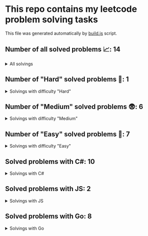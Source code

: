 # This repo contains my leetcode problem solving tasks

This file was generated automatically by [build.js](https://github.com/Vad1mAlekseev/LeetCode/blob/main/scripts/build.js) script.

## Number of all solved problems 📈: 14

<details>
<summary>All solvings</summary>

| #     | Problem            | Difficulty | Solvings                |
|:-----:|:------------------:|:----------:|:-----------------------:|
|1|[Intersection Of Two Arrays](https://leetcode.com/problems/intersection-of-two-arrays)|Easy|[Go (100%)](https://github.com/Vad1mAlekseev/LeetCode/blob/main/solvings/easy/intersection-of-two-arrays.go)|
|2|[Palindrome Number](https://leetcode.com/problems/palindrome-number)|Easy|[C#](https://github.com/Vad1mAlekseev/LeetCode/blob/main/solvings/easy/palindrome-number.cs)|
|3|[Reverse Integer](https://leetcode.com/problems/reverse-integer)|Easy|[C#](https://github.com/Vad1mAlekseev/LeetCode/blob/main/solvings/easy/reverse-integer.cs)|
|4|[Running Sum Of 1d Array](https://leetcode.com/problems/running-sum-of-1d-array)|Easy|[C#](https://github.com/Vad1mAlekseev/LeetCode/blob/main/solvings/easy/running-sum-of-1d-array.cs), [JS](https://github.com/Vad1mAlekseev/LeetCode/blob/main/solvings/easy/running-sum-of-1d-array.js)|
|5|[Shuffle The Array](https://leetcode.com/problems/shuffle-the-array)|Easy|[JS](https://github.com/Vad1mAlekseev/LeetCode/blob/main/solvings/easy/shuffle-the-array.js)|
|6|[Two Sum](https://leetcode.com/problems/two-sum)|Easy|[C#](https://github.com/Vad1mAlekseev/LeetCode/blob/main/solvings/easy/two-sum.cs)|
|7|[Valid Parentheses](https://leetcode.com/problems/valid-parentheses)|Easy|[C#](https://github.com/Vad1mAlekseev/LeetCode/blob/main/solvings/easy/valid-parentheses.cs), [Go](https://github.com/Vad1mAlekseev/LeetCode/blob/main/solvings/easy/valid-parentheses.go)|
|8|[Median Of Two Sorted Arrays](https://leetcode.com/problems/median-of-two-sorted-arrays)|Hard|[C#](https://github.com/Vad1mAlekseev/LeetCode/blob/main/solvings/hard/median-of-two-sorted-arrays.cs), [Go (98%)](https://github.com/Vad1mAlekseev/LeetCode/blob/main/solvings/hard/median-of-two-sorted-arrays.go)|
|9|[Add Two Numbers](https://leetcode.com/problems/add-two-numbers)|Medium|[C#](https://github.com/Vad1mAlekseev/LeetCode/blob/main/solvings/medium/add-two-numbers.cs), [Go](https://github.com/Vad1mAlekseev/LeetCode/blob/main/solvings/medium/add-two-numbers.go)|
|10|[Encode And Decode Tinyurl](https://leetcode.com/problems/encode-and-decode-tinyurl)|Medium|[C#](https://github.com/Vad1mAlekseev/LeetCode/blob/main/solvings/medium/encode-and-decode-tinyurl.cs), [Go (100%)](https://github.com/Vad1mAlekseev/LeetCode/blob/main/solvings/medium/encode-and-decode-tinyurl.go)|
|11|[Longest Substring Without Repeating Characters](https://leetcode.com/problems/longest-substring-without-repeating-characters)|Medium|[C#](https://github.com/Vad1mAlekseev/LeetCode/blob/main/solvings/medium/longest-substring-without-repeating-characters.cs), [Go (90%)](https://github.com/Vad1mAlekseev/LeetCode/blob/main/solvings/medium/longest-substring-without-repeating-characters.go)|
|12|[Queries On A Permutation With Key](https://leetcode.com/problems/queries-on-a-permutation-with-key)|Medium|[Go (100%)](https://github.com/Vad1mAlekseev/LeetCode/blob/main/solvings/medium/queries-on-a-permutation-with-key.go)|
|13|[Sort The Matrix Diagonally](https://leetcode.com/problems/sort-the-matrix-diagonally)|Medium|[Go](https://github.com/Vad1mAlekseev/LeetCode/blob/main/solvings/medium/sort-the-matrix-diagonally.go)|
|14|[String To Integer Atoi](https://leetcode.com/problems/string-to-integer-atoi)|Medium|[C# (99.91%)](https://github.com/Vad1mAlekseev/LeetCode/blob/main/solvings/medium/string-to-integer-atoi.cs)|

</details>


## Number of "Hard" solved problems 🤯: 1

<details>
<summary>Solvings with difficulty "Hard"</summary>

| #     | Problem            | Difficulty | Solvings                |
|:-----:|:------------------:|:----------:|:-----------------------:|
|1|[Median Of Two Sorted Arrays](https://leetcode.com/problems/median-of-two-sorted-arrays)|Hard|[C#](https://github.com/Vad1mAlekseev/LeetCode/blob/main/solvings/hard/median-of-two-sorted-arrays.cs), [Go (98%)](https://github.com/Vad1mAlekseev/LeetCode/blob/main/solvings/hard/median-of-two-sorted-arrays.go)|

</details>


## Number of "Medium" solved problems 😨: 6

<details>
<summary>Solvings with difficulty "Medium"</summary>

| #     | Problem            | Difficulty | Solvings                |
|:-----:|:------------------:|:----------:|:-----------------------:|
|1|[Add Two Numbers](https://leetcode.com/problems/add-two-numbers)|Medium|[C#](https://github.com/Vad1mAlekseev/LeetCode/blob/main/solvings/medium/add-two-numbers.cs), [Go](https://github.com/Vad1mAlekseev/LeetCode/blob/main/solvings/medium/add-two-numbers.go)|
|2|[Encode And Decode Tinyurl](https://leetcode.com/problems/encode-and-decode-tinyurl)|Medium|[C#](https://github.com/Vad1mAlekseev/LeetCode/blob/main/solvings/medium/encode-and-decode-tinyurl.cs), [Go (100%)](https://github.com/Vad1mAlekseev/LeetCode/blob/main/solvings/medium/encode-and-decode-tinyurl.go)|
|3|[Longest Substring Without Repeating Characters](https://leetcode.com/problems/longest-substring-without-repeating-characters)|Medium|[C#](https://github.com/Vad1mAlekseev/LeetCode/blob/main/solvings/medium/longest-substring-without-repeating-characters.cs), [Go (90%)](https://github.com/Vad1mAlekseev/LeetCode/blob/main/solvings/medium/longest-substring-without-repeating-characters.go)|
|4|[Queries On A Permutation With Key](https://leetcode.com/problems/queries-on-a-permutation-with-key)|Medium|[Go (100%)](https://github.com/Vad1mAlekseev/LeetCode/blob/main/solvings/medium/queries-on-a-permutation-with-key.go)|
|5|[Sort The Matrix Diagonally](https://leetcode.com/problems/sort-the-matrix-diagonally)|Medium|[Go](https://github.com/Vad1mAlekseev/LeetCode/blob/main/solvings/medium/sort-the-matrix-diagonally.go)|
|6|[String To Integer Atoi](https://leetcode.com/problems/string-to-integer-atoi)|Medium|[C# (99.91%)](https://github.com/Vad1mAlekseev/LeetCode/blob/main/solvings/medium/string-to-integer-atoi.cs)|

</details>


## Number of "Easy" solved problems 🥱: 7

<details>
<summary>Solvings with difficulty "Easy"</summary>

| #     | Problem            | Difficulty | Solvings                |
|:-----:|:------------------:|:----------:|:-----------------------:|
|1|[Intersection Of Two Arrays](https://leetcode.com/problems/intersection-of-two-arrays)|Easy|[Go (100%)](https://github.com/Vad1mAlekseev/LeetCode/blob/main/solvings/easy/intersection-of-two-arrays.go)|
|2|[Palindrome Number](https://leetcode.com/problems/palindrome-number)|Easy|[C#](https://github.com/Vad1mAlekseev/LeetCode/blob/main/solvings/easy/palindrome-number.cs)|
|3|[Reverse Integer](https://leetcode.com/problems/reverse-integer)|Easy|[C#](https://github.com/Vad1mAlekseev/LeetCode/blob/main/solvings/easy/reverse-integer.cs)|
|4|[Running Sum Of 1d Array](https://leetcode.com/problems/running-sum-of-1d-array)|Easy|[C#](https://github.com/Vad1mAlekseev/LeetCode/blob/main/solvings/easy/running-sum-of-1d-array.cs), [JS](https://github.com/Vad1mAlekseev/LeetCode/blob/main/solvings/easy/running-sum-of-1d-array.js)|
|5|[Shuffle The Array](https://leetcode.com/problems/shuffle-the-array)|Easy|[JS](https://github.com/Vad1mAlekseev/LeetCode/blob/main/solvings/easy/shuffle-the-array.js)|
|6|[Two Sum](https://leetcode.com/problems/two-sum)|Easy|[C#](https://github.com/Vad1mAlekseev/LeetCode/blob/main/solvings/easy/two-sum.cs)|
|7|[Valid Parentheses](https://leetcode.com/problems/valid-parentheses)|Easy|[C#](https://github.com/Vad1mAlekseev/LeetCode/blob/main/solvings/easy/valid-parentheses.cs), [Go](https://github.com/Vad1mAlekseev/LeetCode/blob/main/solvings/easy/valid-parentheses.go)|

</details>


## Solved problems with C#: 10
  
<details>
<summary>Solvings with C#</summary>

| #     | Problem            | Difficulty | Solvings                |
|:-----:|:------------------:|:----------:|:-----------------------:|
|1|[Palindrome Number](https://leetcode.com/problems/palindrome-number)|Easy|[C#](https://github.com/Vad1mAlekseev/LeetCode/blob/main/solvings/easy/palindrome-number.cs)|
|2|[Reverse Integer](https://leetcode.com/problems/reverse-integer)|Easy|[C#](https://github.com/Vad1mAlekseev/LeetCode/blob/main/solvings/easy/reverse-integer.cs)|
|3|[Running Sum Of 1d Array](https://leetcode.com/problems/running-sum-of-1d-array)|Easy|[C#](https://github.com/Vad1mAlekseev/LeetCode/blob/main/solvings/easy/running-sum-of-1d-array.cs), [JS](https://github.com/Vad1mAlekseev/LeetCode/blob/main/solvings/easy/running-sum-of-1d-array.js)|
|4|[Two Sum](https://leetcode.com/problems/two-sum)|Easy|[C#](https://github.com/Vad1mAlekseev/LeetCode/blob/main/solvings/easy/two-sum.cs)|
|5|[Valid Parentheses](https://leetcode.com/problems/valid-parentheses)|Easy|[C#](https://github.com/Vad1mAlekseev/LeetCode/blob/main/solvings/easy/valid-parentheses.cs), [Go](https://github.com/Vad1mAlekseev/LeetCode/blob/main/solvings/easy/valid-parentheses.go)|
|6|[Median Of Two Sorted Arrays](https://leetcode.com/problems/median-of-two-sorted-arrays)|Hard|[C#](https://github.com/Vad1mAlekseev/LeetCode/blob/main/solvings/hard/median-of-two-sorted-arrays.cs), [Go (98%)](https://github.com/Vad1mAlekseev/LeetCode/blob/main/solvings/hard/median-of-two-sorted-arrays.go)|
|7|[Add Two Numbers](https://leetcode.com/problems/add-two-numbers)|Medium|[C#](https://github.com/Vad1mAlekseev/LeetCode/blob/main/solvings/medium/add-two-numbers.cs), [Go](https://github.com/Vad1mAlekseev/LeetCode/blob/main/solvings/medium/add-two-numbers.go)|
|8|[Encode And Decode Tinyurl](https://leetcode.com/problems/encode-and-decode-tinyurl)|Medium|[C#](https://github.com/Vad1mAlekseev/LeetCode/blob/main/solvings/medium/encode-and-decode-tinyurl.cs), [Go (100%)](https://github.com/Vad1mAlekseev/LeetCode/blob/main/solvings/medium/encode-and-decode-tinyurl.go)|
|9|[Longest Substring Without Repeating Characters](https://leetcode.com/problems/longest-substring-without-repeating-characters)|Medium|[C#](https://github.com/Vad1mAlekseev/LeetCode/blob/main/solvings/medium/longest-substring-without-repeating-characters.cs), [Go (90%)](https://github.com/Vad1mAlekseev/LeetCode/blob/main/solvings/medium/longest-substring-without-repeating-characters.go)|
|10|[String To Integer Atoi](https://leetcode.com/problems/string-to-integer-atoi)|Medium|[C# (99.91%)](https://github.com/Vad1mAlekseev/LeetCode/blob/main/solvings/medium/string-to-integer-atoi.cs)|

</details>


## Solved problems with JS: 2
  
<details>
<summary>Solvings with JS</summary>

| #     | Problem            | Difficulty | Solvings                |
|:-----:|:------------------:|:----------:|:-----------------------:|
|1|[Running Sum Of 1d Array](https://leetcode.com/problems/running-sum-of-1d-array)|Easy|[C#](https://github.com/Vad1mAlekseev/LeetCode/blob/main/solvings/easy/running-sum-of-1d-array.cs), [JS](https://github.com/Vad1mAlekseev/LeetCode/blob/main/solvings/easy/running-sum-of-1d-array.js)|
|2|[Shuffle The Array](https://leetcode.com/problems/shuffle-the-array)|Easy|[JS](https://github.com/Vad1mAlekseev/LeetCode/blob/main/solvings/easy/shuffle-the-array.js)|

</details>


## Solved problems with Go: 8
  
<details>
<summary>Solvings with Go</summary>

| #     | Problem            | Difficulty | Solvings                |
|:-----:|:------------------:|:----------:|:-----------------------:|
|1|[Intersection Of Two Arrays](https://leetcode.com/problems/intersection-of-two-arrays)|Easy|[Go (100%)](https://github.com/Vad1mAlekseev/LeetCode/blob/main/solvings/easy/intersection-of-two-arrays.go)|
|2|[Valid Parentheses](https://leetcode.com/problems/valid-parentheses)|Easy|[C#](https://github.com/Vad1mAlekseev/LeetCode/blob/main/solvings/easy/valid-parentheses.cs), [Go](https://github.com/Vad1mAlekseev/LeetCode/blob/main/solvings/easy/valid-parentheses.go)|
|3|[Median Of Two Sorted Arrays](https://leetcode.com/problems/median-of-two-sorted-arrays)|Hard|[C#](https://github.com/Vad1mAlekseev/LeetCode/blob/main/solvings/hard/median-of-two-sorted-arrays.cs), [Go (98%)](https://github.com/Vad1mAlekseev/LeetCode/blob/main/solvings/hard/median-of-two-sorted-arrays.go)|
|4|[Add Two Numbers](https://leetcode.com/problems/add-two-numbers)|Medium|[C#](https://github.com/Vad1mAlekseev/LeetCode/blob/main/solvings/medium/add-two-numbers.cs), [Go](https://github.com/Vad1mAlekseev/LeetCode/blob/main/solvings/medium/add-two-numbers.go)|
|5|[Encode And Decode Tinyurl](https://leetcode.com/problems/encode-and-decode-tinyurl)|Medium|[C#](https://github.com/Vad1mAlekseev/LeetCode/blob/main/solvings/medium/encode-and-decode-tinyurl.cs), [Go (100%)](https://github.com/Vad1mAlekseev/LeetCode/blob/main/solvings/medium/encode-and-decode-tinyurl.go)|
|6|[Longest Substring Without Repeating Characters](https://leetcode.com/problems/longest-substring-without-repeating-characters)|Medium|[C#](https://github.com/Vad1mAlekseev/LeetCode/blob/main/solvings/medium/longest-substring-without-repeating-characters.cs), [Go (90%)](https://github.com/Vad1mAlekseev/LeetCode/blob/main/solvings/medium/longest-substring-without-repeating-characters.go)|
|7|[Queries On A Permutation With Key](https://leetcode.com/problems/queries-on-a-permutation-with-key)|Medium|[Go (100%)](https://github.com/Vad1mAlekseev/LeetCode/blob/main/solvings/medium/queries-on-a-permutation-with-key.go)|
|8|[Sort The Matrix Diagonally](https://leetcode.com/problems/sort-the-matrix-diagonally)|Medium|[Go](https://github.com/Vad1mAlekseev/LeetCode/blob/main/solvings/medium/sort-the-matrix-diagonally.go)|

</details>

